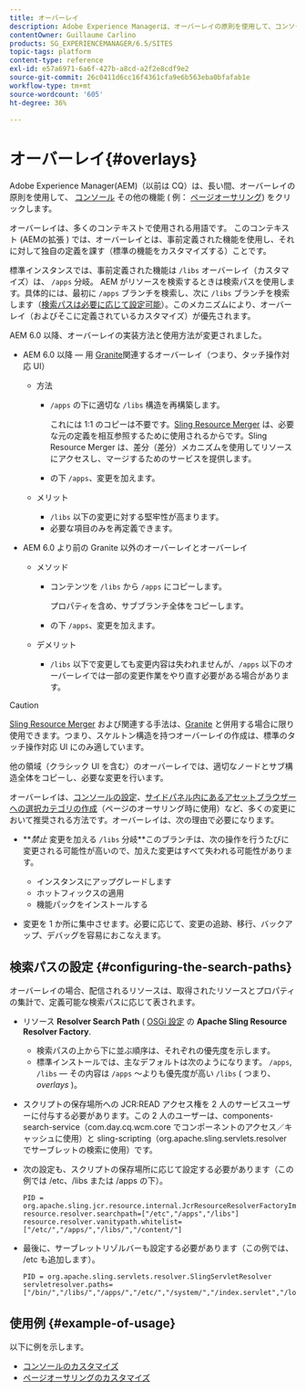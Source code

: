 ```yaml
---
title: オーバーレイ
description: Adobe Experience Managerは、オーバーレイの原則を使用して、コンソールやその他の機能を拡張およびカスタマイズできます。
contentOwner: Guillaume Carlino
products: SG_EXPERIENCEMANAGER/6.5/SITES
topic-tags: platform
content-type: reference
exl-id: e57a6971-6a6f-427b-a8cd-a2f2e8cdf9e2
source-git-commit: 26c0411d6cc16f4361cfa9e6b563eba0bfafab1e
workflow-type: tm+mt
source-wordcount: '605'
ht-degree: 36%

---
```


# オーバーレイ{#overlays}

Adobe Experience Manager(AEM)（以前は CQ）は、長い間、オーバーレイの原則を使用して、 [コンソール](/help/sites-developing/customizing-consoles-touch.md) その他の機能 ( 例： [ページオーサリング](/help/sites-developing/customizing-page-authoring-touch.md)) をクリックします。

オーバーレイは、多くのコンテキストで使用される用語です。 このコンテキスト (AEMの拡張 ) では、オーバーレイとは、事前定義された機能を使用し、それに対して独自の定義を課す（標準の機能をカスタマイズする）ことです。

標準インスタンスでは、事前定義された機能は `/libs` オーバーレイ（カスタマイズ）は、 `/apps` 分岐。 AEM がリソースを検索するときは検索パスを使用します。具体的には、最初に `/apps` ブランチを検索し、次に `/libs` ブランチを検索します（[検索パスは必要に応じて設定可能](#configuring-the-search-paths)）。このメカニズムにより、オーバーレイ（およびそこに定義されているカスタマイズ）が優先されます。

AEM 6.0 以降、オーバーレイの実装方法と使用方法が変更されました。

* AEM 6.0 以降 — 用 [Granite](https://developer.adobe.com/experience-manager/reference-materials/6-5/granite-ui/api/jcr_root/libs/granite/ui/index.html)関連するオーバーレイ（つまり、タッチ操作対応 UI）

   * 方法

      * `/apps` の下に適切な `/libs` 構造を再構築します。

        これには 1:1 のコピーは不要です。[Sling Resource Merger](/help/sites-developing/sling-resource-merger.md) は、必要な元の定義を相互参照するために使用されるからです。Sling Resource Merger は、差分（差分）メカニズムを使用してリソースにアクセスし、マージするためのサービスを提供します。

      * の下 `/apps`、変更を加えます。

   * メリット

      * `/libs` 以下の変更に対する堅牢性が高まります。
      * 必要な項目のみを再定義できます。

* AEM 6.0 より前の Granite 以外のオーバーレイとオーバーレイ

   * メソッド

      * コンテンツを `/libs` から `/apps` にコピーします。

        プロパティを含め、サブブランチ全体をコピーします。

      * の下 `/apps`、変更を加えます。

   * デメリット

      * `/libs` 以下で変更しても変更内容は失われませんが、`/apps` 以下のオーバーレイでは一部の変更作業をやり直す必要がある場合があります。

>[!CAUTION]
>
>[Sling Resource Merger](/help/sites-developing/sling-resource-merger.md) および関連する手法は、[Granite](https://developer.adobe.com/experience-manager/reference-materials/6-5/granite-ui/api/jcr_root/libs/granite/ui/index.html) と併用する場合に限り使用できます。つまり、スケルトン構造を持つオーバーレイの作成は、標準のタッチ操作対応 UI にのみ適しています。
>
>他の領域（クラシック UI を含む）のオーバーレイでは、適切なノードとサブ構造全体をコピーし、必要な変更を行います。

オーバーレイは、[コンソールの設定](/help/sites-developing/customizing-consoles-touch.md#create-a-custom-console)、[サイドパネル内にあるアセットブラウザーへの選択カテゴリの作成](/help/sites-developing/customizing-page-authoring-touch.md#add-new-selection-category-to-asset-browser)（ページのオーサリング時に使用）など、多くの変更において推奨される方法です。オーバーレイは、次の理由で必要になります。

* ***禁止* 変更を加える `/libs` 分岐&#x200B;**このブランチは、次の操作を行うたびに変更される可能性が高いので、加えた変更はすべて失われる可能性があります。

   * インスタンスにアップグレードします
   * ホットフィックスの適用
   * 機能パックをインストールする

* 変更を 1 か所に集中させます。必要に応じて、変更の追跡、移行、バックアップ、デバッグを容易におこなえます。

## 検索パスの設定 {#configuring-the-search-paths}

オーバーレイの場合、配信されるリソースは、取得されたリソースとプロパティの集計で、定義可能な検索パスに応じて表されます。

* リソース **Resolver Search Path** ( [OSGi 設定](/help/sites-deploying/configuring-osgi.md) の **Apache Sling Resource Resolver Factory**.

   * 検索パスの上から下に並ぶ順序は、それぞれの優先度を示します。
   * 標準インストールでは、主なデフォルトは次のようになります。 `/apps`, `/libs`  — その内容は `/apps` ～よりも優先度が高い `/libs` ( つまり、 *overlays* )。

* スクリプトの保存場所への JCR:READ アクセス権を 2 人のサービスユーザーに付与する必要があります。この 2 人のユーザーは、components-search-service（com.day.cq.wcm.core でコンポーネントのアクセス／キャッシュに使用）と sling-scripting（org.apache.sling.servlets.resolver でサーブレットの検索に使用）です。
* 次の設定も、スクリプトの保存場所に応じて設定する必要があります（この例では /etc、/libs または /apps の下）。

  ```
  PID = org.apache.sling.jcr.resource.internal.JcrResourceResolverFactoryImpl
  resource.resolver.searchpath=["/etc","/apps","/libs"]
  resource.resolver.vanitypath.whitelist=["/etc/","/apps/","/libs/","/content/"]
  ```

* 最後に、サーブレットリゾルバーも設定する必要があります（この例では、 /etc も追加します）。

  ```
  PID = org.apache.sling.servlets.resolver.SlingServletResolver
  servletresolver.paths=["/bin/","/libs/","/apps/","/etc/","/system/","/index.servlet","/login.servlet","/services/"]
  ```

## 使用例 {#example-of-usage}

以下に例を示します。

* [コンソールのカスタマイズ](/help/sites-developing/customizing-consoles-touch.md)
* [ページオーサリングのカスタマイズ](/help/sites-developing/customizing-page-authoring-touch.md)
